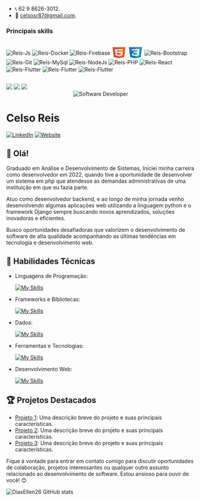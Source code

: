 
- 📞 62 9 8626-3012.
- 📩 celsosr87@gmail.com.

### Principais skills
<div style="display: inline_block"><br>
  <img align="center" alt="Reis-Js" height="30" width="40" src="https://cdn.jsdelivr.net/gh/devicons/devicon/icons/javascript/javascript-original.svg">
  <img align="center" alt="Reis-Docker" height="30" width="40" src="https://cdn.jsdelivr.net/gh/devicons/devicon/icons/docker/docker-original-wordmark.svg"> 
  <img align="center" alt="Reis-Firebase" height="30" width="40" src="https://cdn.jsdelivr.net/gh/devicons/devicon/icons/firebase/firebase-plain-wordmark.svg">
  <img align="center" alt="Reis-HTML" height="30" width="40" src="https://raw.githubusercontent.com/devicons/devicon/master/icons/html5/html5-original.svg">
  <img align="center" alt="Reis-CSS" height="30" width="40" src="https://raw.githubusercontent.com/devicons/devicon/master/icons/css3/css3-original.svg">
  <img align="center" alt="Reis-Bootstrap" height="30" width="40" src="https://cdn.jsdelivr.net/gh/devicons/devicon/icons/bootstrap/bootstrap-original.svg">
  <img align="center" alt="Reis-Git" height="30" width="40" src="https://cdn.jsdelivr.net/gh/devicons/devicon/icons/git/git-original.svg">
  <img align="center" alt="Reis-MySql" height="45" width="55" src="https://cdn.jsdelivr.net/gh/devicons/devicon/icons/mysql/mysql-original-wordmark.svg">
  <img align="center" alt="Reis-NodeJs" height="45" width="55" src="https://cdn.jsdelivr.net/gh/devicons/devicon/icons/nodejs/nodejs-original-wordmark.svg" >
  <img align="center" alt="Reis-PHP" height="30" width="40" src="https://cdn.jsdelivr.net/gh/devicons/devicon/icons/php/php-original.svg">
  <img align="center" alt="Reis-React" height="30" width="40" src="https://cdn.jsdelivr.net/gh/devicons/devicon/icons/react/react-original-wordmark.svg">
  <img align="center" alt="Reis-Flutter" height="30" width="40" src="https://cdn.jsdelivr.net/gh/devicons/devicon/icons/flutter/flutter-original.svg">
  <img align="center" alt="Reis-Flutter" height="35" width="60" src="https://cdn.jsdelivr.net/gh/devicons/devicon/icons/python/python-original-wordmark.svg">
  <img align="center" alt="Reis-Flutter" height="35" width="60" src="https://cdn.jsdelivr.net/gh/devicons/devicon/icons/django/django-plain.svg">


##

<div> 
  <a href="https://instagram.com/celso_s_reis" target="_blank"><img src="https://img.shields.io/badge/-Instagram-%23E4405F?style=for-the-badge&logo=instagram&logoColor=white" target="_blank"></a>
  <a href = "mailto:celsosr87@gmail.com"><img src="https://img.shields.io/badge/-Gmail-%23333?style=for-the-badge&logo=gmail&logoColor=white" target="_blank"></a>
  <a href="https://www.linkedin.com/in/celso-reis" target="_blank"><img src="https://img.shields.io/badge/-LinkedIn-%230077B5?style=for-the-badge&logo=linkedin&logoColor=white" target="_blank"></a>
</div>


<div align="center">
  <img src="https://media.istockphoto.com/id/1470350413/vector/software-developer-working-with-computers.jpg?s=612x612&w=0&k=20&c=rMDiFqhfe3PUzikjGeCuSl-x4YlXFCcnM_psO4MlOU0=" alt="Software Developer">
</div>

# Celso Reis
[![LinkedIn](https://img.shields.io/badge/LinkedIn-[CelsoReis]-blue?logo=linkedin)](https://www.linkedin.com/in/celso-reis-dev)
[![Website](https://img.shields.io/badge/Website-[CelsoReis]-blue?logo=google-chrome)](https://github.com/CelsoSReis)

## 👋 Olá!

Graduado em Análise e Desenvolvimento de Sistemas, Iniciei minha carreira como desenvolvedor em 2022, quando tive a oportunidade de desenvolver um sistema em php que atendesse as demandas administrativas de uma instituição em que eu fazia parte.

Atuo como desenvolvedor backend, e ao longo de minha jornada venho desenvolvendo algumas aplicações web utilizando a linguagem python e o framework Django sempre buscando novos aprendizados, soluções inovadoras e eficientes.

Busco oportunidades desafiadoras que valorizem o desenvolvimento de software de alta qualidade acompanhando as últimas tendências em tecnologia e desenvolvimento web.


## 🚀 Habilidades Técnicas

- Linguagens de Programação: 

    [![My Skills](https://skillicons.dev/icons?i=java,javascript,python)](https://skillicons.dev)
- Frameworks e Bibliotecas: 

    [![My Skills](https://skillicons.dev/icons?i=spring,react,django)](https://skillicons.dev)
- Dados: 

    [![My Skills](https://skillicons.dev/icons?i=mysql,mongo)](https://skillicons.dev)
- Ferramentas e Tecnologias: 

    [![My Skills](https://skillicons.dev/icons?i=git,github,visualstudio,eclipse)](https://skillicons.dev)
- Desenvolvimento Web:

    [![My Skills](https://skillicons.dev/icons?i=php,html,css)](https://skillicons.dev)

## 🏆 Projetos Destacados

- [Projeto 1](https://github.com/[seu-usuario]/projeto1): Uma descrição breve do projeto e suas principais características.
- [Projeto 2](https://github.com/[seu-usuario]/projeto2): Uma descrição breve do projeto e suas principais características.
- [Projeto 3](https://github.com/[seu-usuario]/projeto3): Uma descrição breve do projeto e suas principais características.


Fique à vontade para entrar em contato comigo para discutir oportunidades de colaboração, projetos interessantes ou qualquer outro assunto relacionado ao desenvolvimento de software. Estou ansioso para ouvir de você! 😊

![DiasEllen26 GitHub stats](https://github-readme-stats.vercel.app/api?username=DiasEllen26&show_icons=true&theme=merko)
